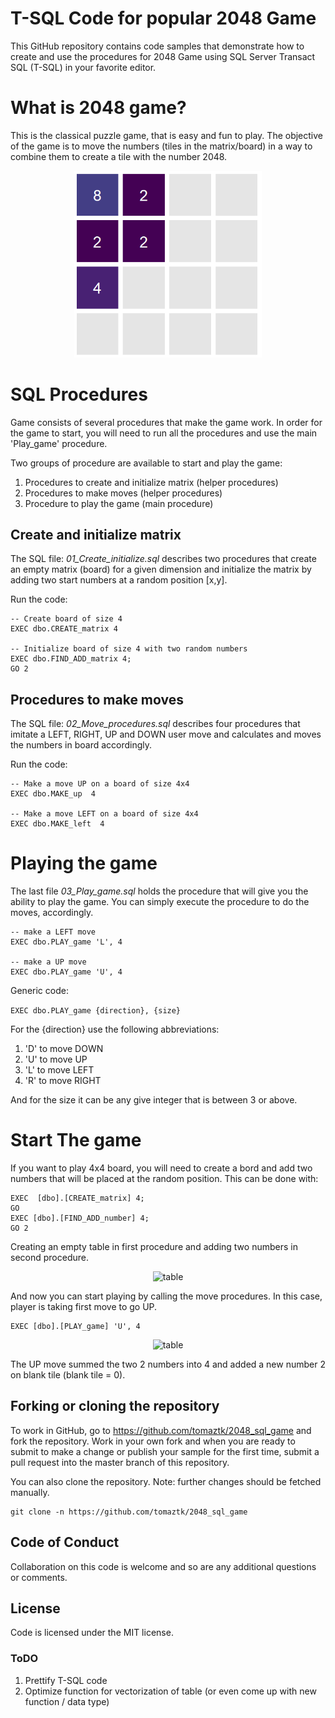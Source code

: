 # T-SQL Code for popular 2048 Game
This GitHub repository contains code samples that demonstrate how to create and use the procedures for 2048 Game using SQL Server Transact SQL (T-SQL) in your favorite editor.

# What is 2048 game?
This is the classical puzzle game, that is easy and fun to play. The objective of the game is to move the numbers (tiles in the matrix/board) in a way to combine them to create a tile with the number 2048.


<!--![](/img/game2048.png?style=centerme) -->
<div style="text-align:center"><img src="/img/game2048.png" alt="2048" style="width:300px;"/></div>



# SQL Procedures

Game consists of several procedures that make the game work.
In order for the game to start, you will need to run all the procedures and use the main 'Play_game' procedure.

Two groups of procedure are available to start and play the game:
  1. Procedures to create and initialize matrix (helper procedures)
  2. Procedures to make moves (helper procedures)
  3. Procedure to play the game (main procedure)



## Create and initialize matrix

The SQL file: _01_Create_initialize.sql_  describes two procedures that create an empty matrix (board) for a given dimension and initialize the matrix by adding two start numbers at a random position [x,y].

Run the code:
```(sql)
-- Create board of size 4
EXEC dbo.CREATE_matrix 4

-- Initialize board of size 4 with two random numbers
EXEC dbo.FIND_ADD_matrix 4;
GO 2 
```

## Procedures to make moves

The SQL file: _02_Move_procedures.sql_ describes four procedures that imitate a LEFT, RIGHT, UP and DOWN user move and calculates and moves the numbers in board accordingly.

Run the code:

```(sql)
-- Make a move UP on a board of size 4x4
EXEC dbo.MAKE_up  4

-- Make a move LEFT on a board of size 4x4
EXEC dbo.MAKE_left  4

```


# Playing the game

The last file _03_Play_game.sql_ holds the procedure that will give you the ability to play the game. You can simply execute the procedure to do the moves, accordingly.

```
-- make a LEFT move
EXEC dbo.PLAY_game 'L', 4

-- make a UP move
EXEC dbo.PLAY_game 'U', 4
```

Generic code:

```EXEC dbo.PLAY_game {direction}, {size}```

For the {direction} use the following abbreviations:
1. 'D' to move DOWN
2. 'U' to move UP
3. 'L' to move LEFT
4. 'R' to move RIGHT

And for the size it can be any give integer that is between 3 or above.


# Start The game

If you want to play 4x4 board, you will need to create a bord and add two numbers that will be placed at the random position. This can be done with:

```
EXEC  [dbo].[CREATE_matrix] 4;
GO
EXEC [dbo].[FIND_ADD_number] 4;
GO 2
```

Creating an empty table in first procedure and adding two numbers in second procedure.

<div style="text-align:center"><img src="/img/table1.png" alt="table" style="width:300px;"/></div>

And now you can start playing by calling the move procedures. In this case, player is taking first move to go UP. 

```
EXEC [dbo].[PLAY_game] 'U', 4
```
<div style="text-align:center"><img src="/img/table2.png" alt="table" style="width:300px;"/></div>

The UP move summed the two 2 numbers into 4 and added a new number 2 on blank tile (blank tile = 0).


## Forking or cloning the repository
To work in GitHub, go to https://github.com/tomaztk/2048_sql_game and fork the repository. Work in your own fork and when you are ready to submit to make a change or publish your sample for the first time, submit a pull request into the master branch of this repository. 

You can also clone the repository. Note: further changes should be fetched manually.


```
git clone -n https://github.com/tomaztk/2048_sql_game
```

## Code of Conduct
Collaboration on this code is welcome and so are any additional questions or comments.


## License
Code is licensed under the MIT license.

### ToDO
1. Prettify T-SQL code
2. Optimize function for vectorization of table (or even come up with new function / data type)
   
